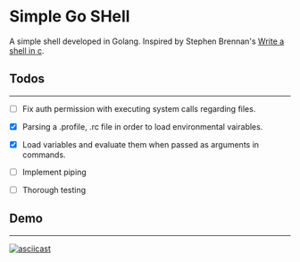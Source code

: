 # Simple Go SHell


A simple shell developed in Golang.
Inspired by Stephen Brennan's [Write a shell in c](https://brennan.io/2015/01/16/write-a-shell-in-c/).


## Todos
<hr>

- [ ] Fix auth permission with executing system calls regarding files.
- [x] Parsing a .profile, .rc file in order to load environmental vairables.
- [x] Load variables and evaluate them when passed as arguments in commands.
- [ ] Implement piping
- [ ] Thorough testing



## Demo
<hr>

[![asciicast](https://asciinema.org/a/7IIKQtJnEBTahvHw1czk0Jm9Y.svg)](https://asciinema.org/a/7IIKQtJnEBTahvHw1czk0Jm9Y)

